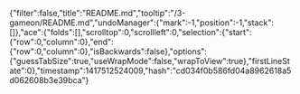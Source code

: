 {"filter":false,"title":"README.md","tooltip":"/3-gameon/README.md","undoManager":{"mark":-1,"position":-1,"stack":[]},"ace":{"folds":[],"scrolltop":0,"scrollleft":0,"selection":{"start":{"row":0,"column":0},"end":{"row":0,"column":0},"isBackwards":false},"options":{"guessTabSize":true,"useWrapMode":false,"wrapToView":true},"firstLineState":0},"timestamp":1417512524009,"hash":"cd034f0b586fd04a8962618a5d062608b3e39bca"}